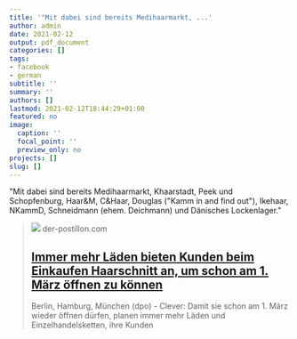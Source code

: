 ```yaml
---
title: '"Mit dabei sind bereits Medihaarmarkt, ...'
author: admin
date: 2021-02-12
output: pdf_document
categories: []
tags:
- facebook
- german
subtitle: ''
summary: ''
authors: []
lastmod: 2021-02-12T18:44:29+01:00
featured: no
image:
  caption: ''
  focal_point: ''
  preview_only: no
projects: []
slug: []
---
```

"Mit dabei sind bereits Medihaarmarkt, Khaarstadt, Peek und Schopfenburg, Haar&M, C&Haar, Douglas ("Kamm in and find out"), Ikehaar, NKammD, Schneidmann (ehem. Deichmann) und Dänisches Lockenlager."
> [![](https://1.bp.blogspot.com/-EqrYUV3GulI/YCZtmevFGNI/AAAAAAAA-Lk/6YzfzpBMxx8aqsiDR3vm8NUF1RYpgmWkgCLcBGAsYHQ/w1200-h630-p-k-no-nu/Medihaar-Markt.jpg)](https://www.der-postillon.com/2021/02/medihaarmarkt-khaarstadt.html)
> der-postillon.com
> ## [Immer mehr Läden bieten Kunden beim Einkaufen Haarschnitt an, um schon am 1. März öffnen zu können](https://www.der-postillon.com/2021/02/medihaarmarkt-khaarstadt.html)
>
>Berlin, Hamburg, München (dpo) - Clever: Damit sie schon am 1. März wieder öffnen dürfen, planen immer mehr Läden und Einzelhandelsketten, ihre Kunden


